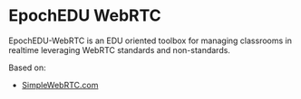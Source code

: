 # EpochEDU WebRTC

EpochEDU-WebRTC is an EDU oriented toolbox for managing classrooms in realtime leveraging WebRTC standards and non-standards.


Based on: 
 - [SimpleWebRTC.com](http://simplewebrtc.com)